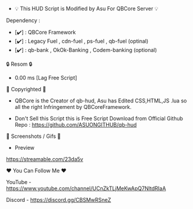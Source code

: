 - 💡 This HUD Script is Modified by Asu For QBCore Server 💡

Dependency :

- [✔️] : QBCore Framework
- [✔️] : Legacy Fuel , cdn-fuel , ps-fuel , qb-fuel (optinal)
- [✔️] : qb-bank , OkOk-Banking ,  Codem-banking (optional)

🔒 Resom 🔒

- 0.00 ms [Lag Free Script]

🔰 Copyrighted 🔰

- QBCore is the Creator of qb-hud, Asu has Edited CSS,HTML,JS .lua so all the right Infringement by QBCoreFramework.

- Don't Sell this Script this is Free Script Download from Official Github Repo : https://github.com/ASUONGITHUB/qb-hud


📸 Screenshots / Gifs 📸

- Preview

https://streamable.com/23da5v


❤️ You Can Follow Me ❤️

YouTube - https://www.youtube.com/channel/UCnZkTLjMeKwApQ7NltdRIaA

Discord - https://discord.gg/CBSMwRSneZ




